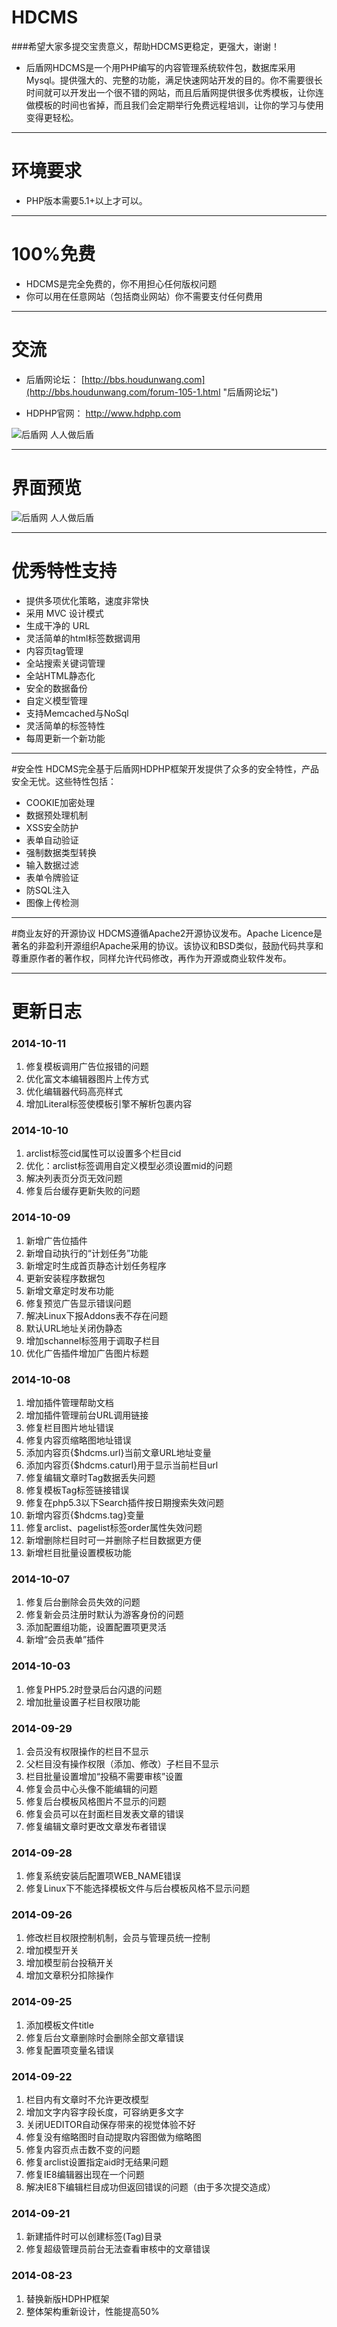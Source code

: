 # HDCMS 

###希望大家多提交宝贵意义，帮助HDCMS更稳定，更强大，谢谢！ 
* 后盾网HDCMS是一个用PHP编写的内容管理系统软件包，数据库采用Mysql。提供强大的、完整的功能，满足快速网站开发的目的。你不需要很长时间就可以开发出一个很不错的网站，而且后盾网提供很多优秀模板，让你连做模板的时间也省掉，而且我们会定期举行免费远程培训，让你的学习与使用变得更轻松。

----
# 环境要求
* PHP版本需要5.1+以上才可以。

----
# 100%免费
* HDCMS是完全免费的，你不用担心任何版权问题 
* 你可以用在任意网站（包括商业网站）你不需要支付任何费用



----
# 交流
* 后盾网论坛： [http://bbs.houdunwang.com](http://bbs.houdunwang.com/forum-105-1.html "后盾网论坛")

* HDPHP官网： [http://www.hdphp.com ](http://www.hdphp.com "HDPHP官网")

![后盾网  人人做后盾](https://git.oschina.net/houdunwang/hdcms/raw/master/HDCMS/Static/image/houdunwang.jpg)  

----
# 界面预览

![后盾网  人人做后盾](https://git.oschina.net/houdunwang/hdcms/raw/master/HDCMS/Static/image/hdcms.jpg)

----
# 优秀特性支持
* 提供多项优化策略，速度非常快
* 采用 MVC 设计模式
* 生成干净的 URL
* 灵活简单的html标签数据调用
* 内容页tag管理
* 全站搜索关键词管理
* 全站HTML静态化
* 安全的数据备份
* 自定义模型管理
* 支持Memcached与NoSql
* 灵活简单的标签特性
* 每周更新一个新功能
 
----
#安全性
HDCMS完全基于后盾网HDPHP框架开发提供了众多的安全特性，产品安全无忧。这些特性包括：

* COOKIE加密处理
* 数据预处理机制
* XSS安全防护
* 表单自动验证
* 强制数据类型转换
* 输入数据过滤
* 表单令牌验证
* 防SQL注入
* 图像上传检测

----

#商业友好的开源协议
HDCMS遵循Apache2开源协议发布。Apache Licence是著名的非盈利开源组织Apache采用的协议。该协议和BSD类似，鼓励代码共享和尊重原作者的著作权，同样允许代码修改，再作为开源或商业软件发布。

----

# 更新日志 # 

### 2014-10-11
1. 修复模板调用广告位报错的问题
2. 优化富文本编辑器图片上传方式
3. 优化编辑器代码高亮样式
4. 增加Literal标签使模板引擎不解析包裹内容

### 2014-10-10
1. arclist标签cid属性可以设置多个栏目cid
2. 优化：arclist标签调用自定义模型必须设置mid的问题
3. 解决列表页分页无效问题
4. 修复后台缓存更新失败的问题

### 2014-10-09
1. 新增广告位插件
2. 新增自动执行的“计划任务”功能
3. 新增定时生成首页静态计划任务程序
4. 更新安装程序数据包
5. 新增文章定时发布功能
6. 修复预览广告显示错误问题
7. 解决Linux下报Addons表不存在问题
8. 默认URL地址关闭伪静态
9. 增加schannel标签用于调取子栏目
10. 优化广告插件增加广告图片标题

### 2014-10-08
1. 增加插件管理帮助文档
2. 增加插件管理前台URL调用链接
3. 修复栏目图片地址错误
4. 修复内容页缩略图地址错误
5. 添加内容页{$hdcms.url}当前文章URL地址变量
6. 添加内容页{$hdcms.caturl}用于显示当前栏目url
7. 修复编辑文章时Tag数据丢失问题
8. 修复模板Tag标签链接错误
9. 修复在php5.3以下Search插件按日期搜索失效问题
10. 新增内容页{$hdcms.tag}变量
11. 修复arclist、pagelist标签order属性失效问题
12. 新增删除栏目时可一并删除子栏目数据更方便
13. 新增栏目批量设置模板功能

### 2014-10-07
1. 修复后台删除会员失效的问题
2. 修复新会员注册时默认为游客身份的问题
3. 添加配置组功能，设置配置项更灵活
4. 新增“会员表单”插件

### 2014-10-03
1. 修复PHP5.2时登录后台闪退的问题
2. 增加批量设置子栏目权限功能

### 2014-09-29
1. 会员没有权限操作的栏目不显示
2. 父栏目没有操作权限（添加、修改）子栏目不显示
3. 栏目批量设置增加“投稿不需要审核”设置
4. 修复会员中心头像不能编辑的问题
5. 修复后台模板风格图片不显示的问题
6. 修复会员可以在封面栏目发表文章的错误
7. 修复编辑文章时更改文章发布者错误

### 2014-09-28
1. 修复系统安装后配置项WEB_NAME错误
2. 修复Linux下不能选择模板文件与后台模板风格不显示问题

### 2014-09-26
1. 修改栏目权限控制机制，会员与管理员统一控制
2. 增加模型开关
3. 增加模型前台投稿开关
4. 增加文章积分扣除操作

### 2014-09-25
1. 添加模板文件title
2. 修复后台文章删除时会删除全部文章错误
3. 修复配置项变量名错误


### 2014-09-22
1. 栏目内有文章时不允许更改模型
2. 增加文字内容字段长度，可容纳更多文字
3. 关闭UEDITOR自动保存带来的视觉体验不好
4. 修复没有缩略图时自动提取内容图做为缩略图
5. 修复内容页点击数不变的问题
6. 修复arclist设置指定aid时无结果问题
7. 修复IE8编辑器出现在一个问题
8. 解决IE8下编辑栏目成功但返回错误的问题（由于多次提交造成）


### 2014-09-21
1. 新建插件时可以创建标签(Tag)目录
2. 修复超级管理员前台无法查看审核中的文章错误


### 2014-08-23
1. 替换新版HDPHP框架
2. 整体架构重新设计，性能提高50%